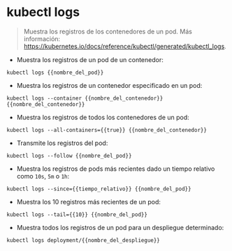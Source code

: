 # kubectl logs

> Muestra los registros de los contenedores de un pod.
> Más información: <https://kubernetes.io/docs/reference/kubectl/generated/kubectl_logs>.

- Muestra los registros de un pod de un contenedor:

`kubectl logs {{nombre_del_pod}}`

- Muestra los registros de un contenedor especificado en un pod:

`kubectl logs --container {{nombre_del_contenedor}} {{nombre_del_contenedor}}`

- Muestra los registros de todos los contenedores de un pod:

`kubectl logs --all-containers={{true}} {{nombre_del_contenedor}}`

- Transmite los registros del pod:

`kubectl logs --follow {{nombre_del_pod}}`

- Muestra los registros de pods más recientes dado un tiempo relativo como `10s`, `5m` o `1h`:

`kubectl logs --since={{tiempo_relativo}} {{nombre_del_pod}}`

- Muestra los 10 registros más recientes de un pod:

`kubectl logs --tail={{10}} {{nombre_del_pod}}`

- Muestra todos los registros de un pod para un despliegue determinado:

`kubectl logs deployment/{{nombre_del_despliegue}}`
